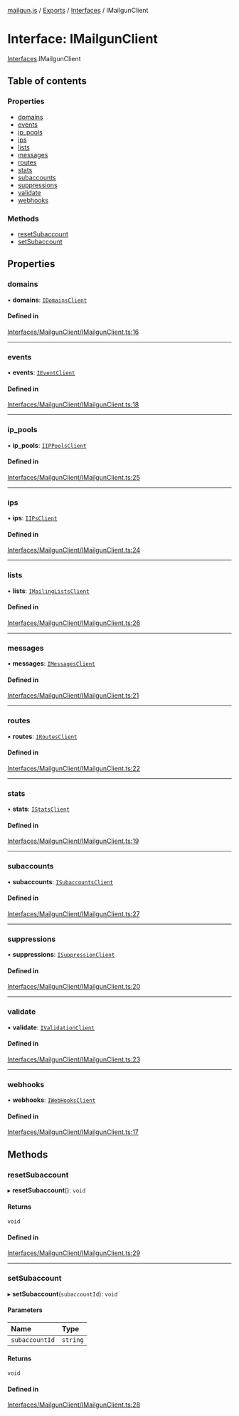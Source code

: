 [mailgun.js](../README.md) / [Exports](../modules.md) / [Interfaces](../modules/Interfaces.md) / IMailgunClient

# Interface: IMailgunClient

[Interfaces](../modules/Interfaces.md).IMailgunClient

## Table of contents

### Properties

- [domains](Interfaces.IMailgunClient.md#domains)
- [events](Interfaces.IMailgunClient.md#events)
- [ip\_pools](Interfaces.IMailgunClient.md#ip_pools)
- [ips](Interfaces.IMailgunClient.md#ips)
- [lists](Interfaces.IMailgunClient.md#lists)
- [messages](Interfaces.IMailgunClient.md#messages)
- [routes](Interfaces.IMailgunClient.md#routes)
- [stats](Interfaces.IMailgunClient.md#stats)
- [subaccounts](Interfaces.IMailgunClient.md#subaccounts)
- [suppressions](Interfaces.IMailgunClient.md#suppressions)
- [validate](Interfaces.IMailgunClient.md#validate)
- [webhooks](Interfaces.IMailgunClient.md#webhooks)

### Methods

- [resetSubaccount](Interfaces.IMailgunClient.md#resetsubaccount)
- [setSubaccount](Interfaces.IMailgunClient.md#setsubaccount)

## Properties

### domains

• **domains**: [`IDomainsClient`](Interfaces.IDomainsClient.md)

#### Defined in

[Interfaces/MailgunClient/IMailgunClient.ts:16](https://github.com/mailgun/mailgun.js/blob/0486635/lib/Interfaces/MailgunClient/IMailgunClient.ts#L16)

___

### events

• **events**: [`IEventClient`](Interfaces.IEventClient.md)

#### Defined in

[Interfaces/MailgunClient/IMailgunClient.ts:18](https://github.com/mailgun/mailgun.js/blob/0486635/lib/Interfaces/MailgunClient/IMailgunClient.ts#L18)

___

### ip\_pools

• **ip\_pools**: [`IIPPoolsClient`](Interfaces.IIPPoolsClient.md)

#### Defined in

[Interfaces/MailgunClient/IMailgunClient.ts:25](https://github.com/mailgun/mailgun.js/blob/0486635/lib/Interfaces/MailgunClient/IMailgunClient.ts#L25)

___

### ips

• **ips**: [`IIPsClient`](Interfaces.IIPsClient.md)

#### Defined in

[Interfaces/MailgunClient/IMailgunClient.ts:24](https://github.com/mailgun/mailgun.js/blob/0486635/lib/Interfaces/MailgunClient/IMailgunClient.ts#L24)

___

### lists

• **lists**: [`IMailingListsClient`](Interfaces.IMailingListsClient.md)

#### Defined in

[Interfaces/MailgunClient/IMailgunClient.ts:26](https://github.com/mailgun/mailgun.js/blob/0486635/lib/Interfaces/MailgunClient/IMailgunClient.ts#L26)

___

### messages

• **messages**: [`IMessagesClient`](Interfaces.IMessagesClient.md)

#### Defined in

[Interfaces/MailgunClient/IMailgunClient.ts:21](https://github.com/mailgun/mailgun.js/blob/0486635/lib/Interfaces/MailgunClient/IMailgunClient.ts#L21)

___

### routes

• **routes**: [`IRoutesClient`](Interfaces.IRoutesClient.md)

#### Defined in

[Interfaces/MailgunClient/IMailgunClient.ts:22](https://github.com/mailgun/mailgun.js/blob/0486635/lib/Interfaces/MailgunClient/IMailgunClient.ts#L22)

___

### stats

• **stats**: [`IStatsClient`](Interfaces.IStatsClient.md)

#### Defined in

[Interfaces/MailgunClient/IMailgunClient.ts:19](https://github.com/mailgun/mailgun.js/blob/0486635/lib/Interfaces/MailgunClient/IMailgunClient.ts#L19)

___

### subaccounts

• **subaccounts**: [`ISubaccountsClient`](Interfaces.ISubaccountsClient.md)

#### Defined in

[Interfaces/MailgunClient/IMailgunClient.ts:27](https://github.com/mailgun/mailgun.js/blob/0486635/lib/Interfaces/MailgunClient/IMailgunClient.ts#L27)

___

### suppressions

• **suppressions**: [`ISuppressionClient`](Interfaces.ISuppressionClient.md)

#### Defined in

[Interfaces/MailgunClient/IMailgunClient.ts:20](https://github.com/mailgun/mailgun.js/blob/0486635/lib/Interfaces/MailgunClient/IMailgunClient.ts#L20)

___

### validate

• **validate**: [`IValidationClient`](Interfaces.IValidationClient.md)

#### Defined in

[Interfaces/MailgunClient/IMailgunClient.ts:23](https://github.com/mailgun/mailgun.js/blob/0486635/lib/Interfaces/MailgunClient/IMailgunClient.ts#L23)

___

### webhooks

• **webhooks**: [`IWebHooksClient`](Interfaces.IWebHooksClient.md)

#### Defined in

[Interfaces/MailgunClient/IMailgunClient.ts:17](https://github.com/mailgun/mailgun.js/blob/0486635/lib/Interfaces/MailgunClient/IMailgunClient.ts#L17)

## Methods

### resetSubaccount

▸ **resetSubaccount**(): `void`

#### Returns

`void`

#### Defined in

[Interfaces/MailgunClient/IMailgunClient.ts:29](https://github.com/mailgun/mailgun.js/blob/0486635/lib/Interfaces/MailgunClient/IMailgunClient.ts#L29)

___

### setSubaccount

▸ **setSubaccount**(`subaccountId`): `void`

#### Parameters

| Name | Type |
| :------ | :------ |
| `subaccountId` | `string` |

#### Returns

`void`

#### Defined in

[Interfaces/MailgunClient/IMailgunClient.ts:28](https://github.com/mailgun/mailgun.js/blob/0486635/lib/Interfaces/MailgunClient/IMailgunClient.ts#L28)
